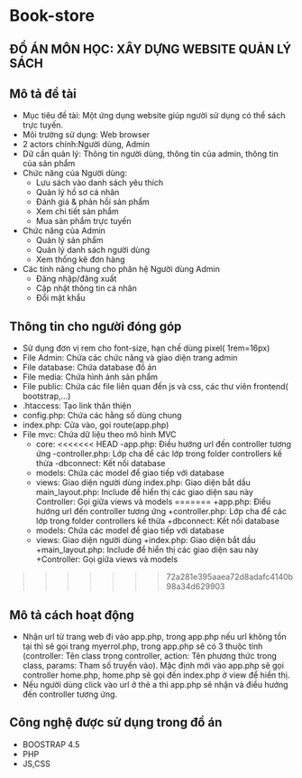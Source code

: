 # Book-store
## ĐỒ ÁN MÔN HỌC: XÂY DỰNG WEBSITE QUẢN LÝ SÁCH
## Mô tả đề tài
- Mục tiêu đề tài: Một ứng dụng website giúp người sử dụng có thể sách trực tuyến.
- Môi trường sử dụng: Web browser
- 2 actors chính:Người dùng, Admin
- Dữ cần quản lý: Thông tin người dùng, thông tin của admin, thông tin của sản phẩm
- Chức năng của Người dùng:
    - Lưu sách vào danh sách yêu thích
    - Quản lý hồ sơ cá nhân
    - Đánh giá & phản hồi sản phẩm
    - Xem chi tiết sản phẩm
    - Mua sản phẩm trực tuyến
- Chức năng của Admin
    - Quản lý sản phẩm
    - Quản lý danh sách người dùng
    - Xem thống kê đơn hàng
- Các tính năng chung cho phân hệ Người dùng Admin
    - Đăng nhập/đăng xuất
    - Cập nhật thông tin cá nhân
    - Đổi mật khẩu
## Thông tin cho người đóng góp
- Sử dụng đơn vị rem cho font-size, hạn chế dùng pixel( 1rem=16px)
- File Admin: Chứa các chức năng và giao diện trang admin
- File database: Chứa database đồ án
- File media: Chứa hình ảnh sản phẩm
- File public: Chứa các file liên quan đến js và css, các thư viên frontend( bootstrap,...)
- .htaccess: Tạo link thân thiện
- config.php: Chứa các hằng số dùng chung
- index.php: Cửa vào, gọi route(app.php)
- File mvc: Chứa dữ liệu theo mô hình MVC
    + core:
<<<<<<< HEAD
        -app.php: Điều hướng url đến controller tương ứng
        -controller.php: Lớp cha  để các lớp trong folder controllers kế thừa
        -dbconnect: Kết nối database
    + models: Chứa các model để giao tiếp với database
    + views: Giao diện người dùng
        index.php: Giao diện bắt dầu
        main_layout.php: Include để hiển thị các giao diện sau này
    Controller: Gọi giữa views và models
=======
        +app.php: Điều hướng url đến controller tương ứng
        +controller.php: Lớp cha  để các lớp trong folder controllers kế thừa
        +dbconnect: Kết nối database
    + models: Chứa các model để giao tiếp với database
    + views: Giao diện người dùng
        +index.php: Giao diện bắt dầu
        +main_layout.php: Include để hiển thị các giao diện sau này
    +Controller: Gọi giữa views và models
>>>>>>> 72a281e395aaea72d8adafc4140b98a34d629903
## Mô tả cách hoạt động
- Nhận url từ trang web đi vào app.php, trong app.php nếu url không tồn tại thì sẽ gọi trang myerrol.php, trong app.php sẽ có 3 thuộc tính (controller: Tên class trong controller, action: Tên phương thức trong class, params: Tham số truyền vào). Mặc định mới vào app.php sẽ gọi controller home.php, home.php sẽ gọi đến index.php ở view để hiển thị.
- Nếu người dùng click vào url ở thẻ a thì app.php sẽ nhận và điều hướng đến controller tương ứng.
## Công nghệ được sử dụng trong đồ án
- BOOSTRAP  4.5
- PHP
- JS,CSS
